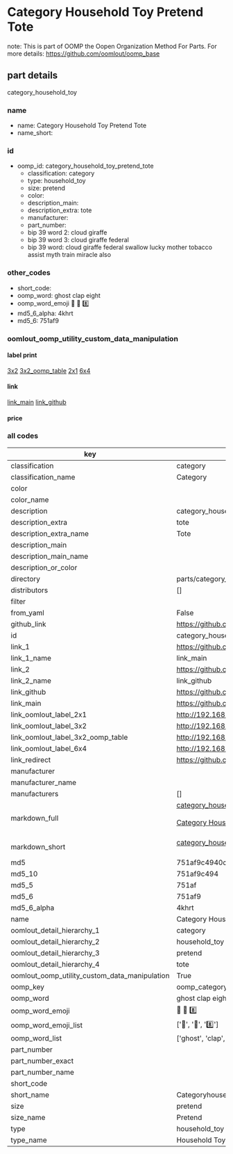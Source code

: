 # Category Household Toy Pretend Tote  

note: This is part of OOMP the Oopen Organization Method For Parts. For more details: https://github.com/oomlout/oomp_base

##  part details
  



category_household_toy



### name
* name: Category Household Toy Pretend Tote
* name_short: 
### id
* oomp_id: category_household_toy_pretend_tote
  * classification: category
  * type: household_toy
  * size: pretend
  * color: 
  * description_main: 
  * description_extra: tote
  * manufacturer: 
  * part_number: 
  * bip 39 word 2: cloud giraffe
  * bip 39 word 3: cloud giraffe federal
  * bip 39 word: cloud giraffe federal swallow lucky mother tobacco assist myth train miracle also

### other_codes
* short_code: 
* oomp_word: ghost clap eight
* oomp_word_emoji :ghost: :clap: :eight:
* md5_6_alpha: 4khrt
* md5_6: 751af9






### oomlout_oomp_utility_custom_data_manipulation
#### label print
[3x2](http://192.168.1.245:1112/?label=oomp%204khrt)
[3x2_oomp_table](http://192.168.1.108:1112/?label=oomp%204khrt)
[2x1](http://192.168.1.242:1112/?label=oomp%204khrt)
[6x4](http://192.168.1.55:1112/?label=oomp%204khrt)    

#### link

[link_main](https://github.com/oomlout/oomlout_oomp_version_1_messy/tree/main/parts/category_household_toy_pretend_tote) [link_github](https://github.com/oomlout/oomlout_oomp_version_1_messy/tree/main/parts/category_household_toy_pretend_tote)                             

#### price







### all codes 
| key | value |  
| --- | --- |  
| classification | category |  
| classification_name | Category |  
| color |  |  
| color_name |  |  
| description | category_household_toy |  
| description_extra | tote |  
| description_extra_name | Tote |  
| description_main |  |  
| description_main_name |  |  
| description_or_color |   |  
| directory | parts/category_household_toy_pretend_tote |  
| distributors | [] |  
| filter |  |  
| from_yaml | False |  
| github_link | https://github.com/oomlout/oomlout_oomp_part_src/tree/main/parts/category_household_toy_pretend_tote |  
| id | category_household_toy_pretend_tote |  
| link_1 | https://github.com/oomlout/oomlout_oomp_version_1_messy/tree/main/parts/category_household_toy_pretend_tote |  
| link_1_name | link_main |  
| link_2 | https://github.com/oomlout/oomlout_oomp_version_1_messy/tree/main/parts/category_household_toy_pretend_tote |  
| link_2_name | link_github |  
| link_github | https://github.com/oomlout/oomlout_oomp_version_1_messy/tree/main/parts/category_household_toy_pretend_tote |  
| link_main | https://github.com/oomlout/oomlout_oomp_version_1_messy/tree/main/parts/category_household_toy_pretend_tote |  
| link_oomlout_label_2x1 | http://192.168.1.242:1112/?label=oomp%204khrt |  
| link_oomlout_label_3x2 | http://192.168.1.245:1112/?label=oomp%204khrt |  
| link_oomlout_label_3x2_oomp_table | http://192.168.1.108:1112/?label=oomp%204khrt |  
| link_oomlout_label_6x4 | http://192.168.1.55:1112/?label=oomp%204khrt |  
| link_redirect | https://github.com/oomlout/oomlout_oomp_version_1_messy/tree/main/parts/category_household_toy_pretend_tote |  
| manufacturer |  |  
| manufacturer_name |  |  
| manufacturers | [] |  
| markdown_full | [category_household_toy_pretend_tote](none)<br>[](none)<br>[Category Household Toy Pretend Tote](none)<br><br> |  
| markdown_short | [category_household_toy_pretend_tote](none)<br><br> |  
| md5 | 751af9c4940ddc6640c25db0a8d8895f |  
| md5_10 | 751af9c494 |  
| md5_5 | 751af |  
| md5_6 | 751af9 |  
| md5_6_alpha | 4khrt |  
| name | Category Household Toy Pretend Tote |  
| oomlout_detail_hierarchy_1 | category |  
| oomlout_detail_hierarchy_2 | household_toy |  
| oomlout_detail_hierarchy_3 | pretend |  
| oomlout_detail_hierarchy_4 | tote |  
| oomlout_oomp_utility_custom_data_manipulation | True |  
| oomp_key | oomp_category_household_toy_pretend_tote |  
| oomp_word | ghost clap eight |  
| oomp_word_emoji | :ghost: :clap: :eight: |  
| oomp_word_emoji_list | [':ghost:', ':clap:', ':eight:'] |  
| oomp_word_list | ['ghost', 'clap', 'eight'] |  
| part_number |  |  
| part_number_exact |  |  
| part_number_name |  |  
| short_code |  |  
| short_name | Categoryhouseholdtoy |  
| size | pretend |  
| size_name | Pretend |  
| type | household_toy |  
| type_name | Household Toy |  

